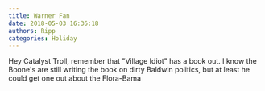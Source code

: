 ```yaml
---
title: Warner Fan
date: 2018-05-03 16:36:18
authors: Ripp
categories: Holiday
---
```


 Hey Catalyst Troll, remember that "Village Idiot" has a book out.  I know the Boone's are still writing the book on dirty Baldwin politics, but at least he could get one out about the Flora-Bama